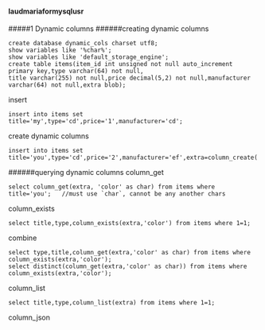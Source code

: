 #### laudmariaformysqlusr
#####1 Dynamic columns
######creating dynamic columns
```
create database dynamic_cols charset utf8;
show variables like '%char%';
show variables like 'default_storage_engine';
create table items(item_id int unsigned not null auto_increment primary key,type varchar(64) not null,
title varchar(255) not null,price decimal(5,2) not null,manufacturer varchar(64) not null,extra blob);
```
insert
```
insert into items set title='my',type='cd',price='1',manufacturer='cd';
```
create dynamic columns
```
insert into items set title='you',type='cd',price='2',manufacturer='ef',extra=column_create('color','red','size','l');
```

######querying dynamic columns
column_get
```
select column_get(extra, 'color' as char) from items where title='you';   //must use `char`, cannot be any another chars
```
column_exists
```
select title,type,column_exists(extra,'color') from items where 1=1;
```
combine
```
select type,title,column_get(extra,'color' as char) from items where column_exists(extra,'color');
select distinct(column_get(extra,'color' as char)) from items where column_exists(extra,'color');
```
column_list
```
select title,type,column_list(extra) from items where 1=1;
```
column_json
```
```
